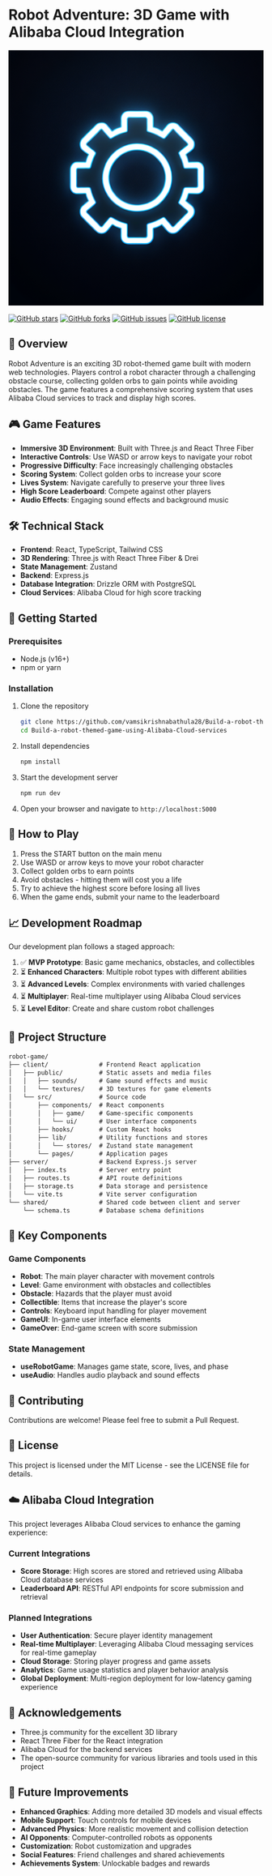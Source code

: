 # Robot Adventure: 3D Game with Alibaba Cloud Integration

![Robot Game](generated-icon.png)

[![GitHub stars](https://img.shields.io/github/stars/vamsikrishnabathula28/Build-a-robot-themed-game-using-Alibaba-Cloud-services?style=social)](https://github.com/vamsikrishnabathula28/Build-a-robot-themed-game-using-Alibaba-Cloud-services/stargazers)
[![GitHub forks](https://img.shields.io/github/forks/vamsikrishnabathula28/Build-a-robot-themed-game-using-Alibaba-Cloud-services?style=social)](https://github.com/vamsikrishnabathula28/Build-a-robot-themed-game-using-Alibaba-Cloud-services/network/members)
[![GitHub issues](https://img.shields.io/github/issues/vamsikrishnabathula28/Build-a-robot-themed-game-using-Alibaba-Cloud-services)](https://github.com/vamsikrishnabathula28/Build-a-robot-themed-game-using-Alibaba-Cloud-services/issues)
[![GitHub license](https://img.shields.io/github/license/vamsikrishnabathula28/Build-a-robot-themed-game-using-Alibaba-Cloud-services)](https://github.com/vamsikrishnabathula28/Build-a-robot-themed-game-using-Alibaba-Cloud-services/blob/main/LICENSE)

## 🤖 Overview

Robot Adventure is an exciting 3D robot-themed game built with modern web technologies. Players control a robot character through a challenging obstacle course, collecting golden orbs to gain points while avoiding obstacles. The game features a comprehensive scoring system that uses Alibaba Cloud services to track and display high scores.

## 🎮 Game Features

- **Immersive 3D Environment**: Built with Three.js and React Three Fiber
- **Interactive Controls**: Use WASD or arrow keys to navigate your robot
- **Progressive Difficulty**: Face increasingly challenging obstacles
- **Scoring System**: Collect golden orbs to increase your score
- **Lives System**: Navigate carefully to preserve your three lives
- **High Score Leaderboard**: Compete against other players
- **Audio Effects**: Engaging sound effects and background music

## 🛠️ Technical Stack

- **Frontend**: React, TypeScript, Tailwind CSS
- **3D Rendering**: Three.js with React Three Fiber & Drei
- **State Management**: Zustand
- **Backend**: Express.js
- **Database Integration**: Drizzle ORM with PostgreSQL
- **Cloud Services**: Alibaba Cloud for high score tracking

## 🚀 Getting Started

### Prerequisites

- Node.js (v16+)
- npm or yarn

### Installation

1. Clone the repository
   ```bash
   git clone https://github.com/vamsikrishnabathula28/Build-a-robot-themed-game-using-Alibaba-Cloud-services.git
   cd Build-a-robot-themed-game-using-Alibaba-Cloud-services
   ```

2. Install dependencies
   ```bash
   npm install
   ```

3. Start the development server
   ```bash
   npm run dev
   ```

4. Open your browser and navigate to `http://localhost:5000`

## 🎯 How to Play

1. Press the START button on the main menu
2. Use WASD or arrow keys to move your robot character
3. Collect golden orbs to earn points
4. Avoid obstacles - hitting them will cost you a life
5. Try to achieve the highest score before losing all lives
6. When the game ends, submit your name to the leaderboard

## 📈 Development Roadmap

Our development plan follows a staged approach:

1. ✅ **MVP Prototype**: Basic game mechanics, obstacles, and collectibles
2. ⏳ **Enhanced Characters**: Multiple robot types with different abilities
3. ⏳ **Advanced Levels**: Complex environments with varied challenges
4. ⏳ **Multiplayer**: Real-time multiplayer using Alibaba Cloud services
5. ⏳ **Level Editor**: Create and share custom robot challenges

## 📂 Project Structure

```
robot-game/
├── client/              # Frontend React application
│   ├── public/          # Static assets and media files
│   │   ├── sounds/      # Game sound effects and music
│   │   └── textures/    # 3D textures for game elements
│   └── src/             # Source code
│       ├── components/  # React components
│       │   ├── game/    # Game-specific components
│       │   └── ui/      # User interface components
│       ├── hooks/       # Custom React hooks
│       ├── lib/         # Utility functions and stores
│       │   └── stores/  # Zustand state management
│       └── pages/       # Application pages
├── server/              # Backend Express.js server
│   ├── index.ts         # Server entry point
│   ├── routes.ts        # API route definitions
│   ├── storage.ts       # Data storage and persistence
│   └── vite.ts          # Vite server configuration
└── shared/              # Shared code between client and server
    └── schema.ts        # Database schema definitions
```

## 🔧 Key Components

### Game Components
- **Robot**: The main player character with movement controls
- **Level**: Game environment with obstacles and collectibles
- **Obstacle**: Hazards that the player must avoid
- **Collectible**: Items that increase the player's score
- **Controls**: Keyboard input handling for player movement
- **GameUI**: In-game user interface elements
- **GameOver**: End-game screen with score submission

### State Management
- **useRobotGame**: Manages game state, score, lives, and phase
- **useAudio**: Handles audio playback and sound effects

## 🤝 Contributing

Contributions are welcome! Please feel free to submit a Pull Request.

## 📝 License

This project is licensed under the MIT License - see the LICENSE file for details.

## ☁️ Alibaba Cloud Integration

This project leverages Alibaba Cloud services to enhance the gaming experience:

### Current Integrations
- **Score Storage**: High scores are stored and retrieved using Alibaba Cloud database services
- **Leaderboard API**: RESTful API endpoints for score submission and retrieval

### Planned Integrations
- **User Authentication**: Secure player identity management
- **Real-time Multiplayer**: Leveraging Alibaba Cloud messaging services for real-time gameplay
- **Cloud Storage**: Storing player progress and game assets
- **Analytics**: Game usage statistics and player behavior analysis
- **Global Deployment**: Multi-region deployment for low-latency gaming experience

## 🙏 Acknowledgements

- Three.js community for the excellent 3D library
- React Three Fiber for the React integration
- Alibaba Cloud for the backend services
- The open-source community for various libraries and tools used in this project

## 🔮 Future Improvements

- **Enhanced Graphics**: Adding more detailed 3D models and visual effects
- **Mobile Support**: Touch controls for mobile devices
- **Advanced Physics**: More realistic movement and collision detection
- **AI Opponents**: Computer-controlled robots as opponents
- **Customization**: Robot customization and upgrades
- **Social Features**: Friend challenges and shared achievements
- **Achievements System**: Unlockable badges and rewards
